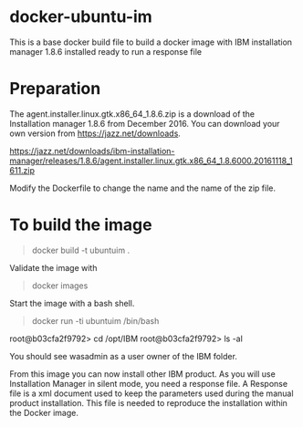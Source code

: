 # docker-ubuntu-im
This is a base docker build file to build a docker image with IBM installation manager 1.8.6 installed ready to run a response file

# Preparation
The agent.installer.linux.gtk.x86_64_1.8.6.zip is a download of the Installation manager
1.8.6 from December 2016. You can download your own version from https://jazz.net/downloads.

https://jazz.net/downloads/ibm-installation-manager/releases/1.8.6/agent.installer.linux.gtk.x86_64_1.8.6000.20161118_1611.zip

Modify the Dockerfile to change the name and the name of the zip file.

# To build the image

> docker build -t ubuntuim .

Validate the image with
> docker images

Start the image with a bash shell.
> docker run -ti ubuntuim /bin/bash

root@b03cfa2f9792> cd /opt/IBM
root@b03cfa2f9792> ls -al

You should see wasadmin as a user owner of the IBM folder.

From this image you can now install other IBM product. As you will use Installation Manager
in silent mode, you need a response file. A Response file is a xml document used to keep 
the parameters used during the manual product installation. This file is needed to reproduce the
installation within the Docker image. 


